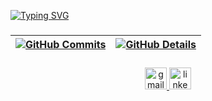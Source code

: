 [![Typing SVG](https://readme-typing-svg.demolab.com?font=Fira+Code&pause=1000&color=F70000&width=435&lines=Hi%2C+i'm+Luan+Victor;a+Fullstack+Developer)](https://git.io/typing-svg)

###

| [![GitHub Commits](http://github-profile-summary-cards.vercel.app/api/cards/productive-time?username=a3ternusPoison&theme=dracula&utcOffset=-3)](https://github.com/vn7n24fzkq/github-profile-summary-cards) | [![GitHub Details](http://github-profile-summary-cards.vercel.app/api/cards/profile-details?username=a3ternusPoison&theme=dracula)](https://github.com/vn7n24fzkq/github-profile-summary-cards) |
| ----------- | ----------- |

###

###

<div align="center">
  <a href="mailto:luanvitorlima2017@gmail.com" target="_blank">
    <img
      src="https://img.shields.io/static/v1?message=Gmail&logo=gmail&label=&color=D14836&logoColor=white&labelColor=&style=for-the-badge"
      height="35"
      alt="gmail logo"
    />
  </a>
  <a href="https://www.linkedin.com/in/luanvictorsz/" target="_blank">
    <img
      src="https://img.shields.io/static/v1?message=LinkedIn&logo=linkedin&label=&color=0077B5&logoColor=white&labelColor=&style=for-the-badge"
      height="35"
      alt="linkedin logo"
    />
  </a>
</div>
